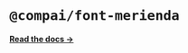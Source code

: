 # `@compai/font-merienda`

[**Read the docs &rarr;**](https://components.ai/docs/typefaces/merienda)
